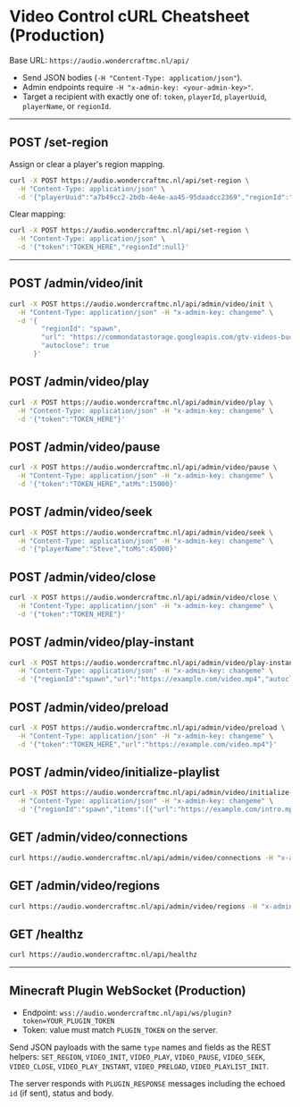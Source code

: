 # Video Control cURL Cheatsheet (Production)

Base URL: `https://audio.wondercraftmc.nl/api/`

- Send JSON bodies (`-H "Content-Type: application/json"`).
- Admin endpoints require `-H "x-admin-key: <your-admin-key>"`.
- Target a recipient with exactly one of: `token`, `playerId`, `playerUuid`, `playerName`, or `regionId`.

---

## POST /set-region
Assign or clear a player's region mapping.

```sh
curl -X POST https://audio.wondercraftmc.nl/api/set-region \
  -H "Content-Type: application/json" \
  -d '{"playerUuid":"a7b49cc2-2bdb-4e4e-aa45-95daadcc2369","regionId":"spawn","regionDisplayName":"Spawn"}'
```

Clear mapping:
```sh
curl -X POST https://audio.wondercraftmc.nl/api/set-region \
  -H "Content-Type: application/json" \
  -d '{"token":"TOKEN_HERE","regionId":null}'
```

---

## POST /admin/video/init
```sh
curl -X POST https://audio.wondercraftmc.nl/api/admin/video/init \
  -H "Content-Type: application/json" -H "x-admin-key: changeme" \
  -d '{
        "regionId": "spawn",
        "url": "https://commondatastorage.googleapis.com/gtv-videos-bucket/sample/BigBuckBunny.mp4",
        "autoclose": true
      }'
```

## POST /admin/video/play
```sh
curl -X POST https://audio.wondercraftmc.nl/api/admin/video/play \
  -H "Content-Type: application/json" -H "x-admin-key: changeme" \
  -d '{"token":"TOKEN_HERE"}'
```

## POST /admin/video/pause
```sh
curl -X POST https://audio.wondercraftmc.nl/api/admin/video/pause \
  -H "Content-Type: application/json" -H "x-admin-key: changeme" \
  -d '{"token":"TOKEN_HERE","atMs":15000}'
```

## POST /admin/video/seek
```sh
curl -X POST https://audio.wondercraftmc.nl/api/admin/video/seek \
  -H "Content-Type: application/json" -H "x-admin-key: changeme" \
  -d '{"playerName":"Steve","toMs":45000}'
```

## POST /admin/video/close
```sh
curl -X POST https://audio.wondercraftmc.nl/api/admin/video/close \
  -H "Content-Type: application/json" -H "x-admin-key: changeme" \
  -d '{"token":"TOKEN_HERE"}'
```

## POST /admin/video/play-instant
```sh
curl -X POST https://audio.wondercraftmc.nl/api/admin/video/play-instant \
  -H "Content-Type: application/json" -H "x-admin-key: changeme" \
  -d '{"regionId":"spawn","url":"https://example.com/video.mp4","autoclose":true}'
```

## POST /admin/video/preload
```sh
curl -X POST https://audio.wondercraftmc.nl/api/admin/video/preload \
  -H "Content-Type: application/json" -H "x-admin-key: changeme" \
  -d '{"token":"TOKEN_HERE","url":"https://example.com/video.mp4"}'
```

## POST /admin/video/initialize-playlist
```sh
curl -X POST https://audio.wondercraftmc.nl/api/admin/video/initialize-playlist \
  -H "Content-Type: application/json" -H "x-admin-key: changeme" \
  -d '{"regionId":"spawn","items":[{"url":"https://example.com/intro.mp4"},{"url":"https://example.com/loop.mp4","volume":0.8}]}'
```

## GET /admin/video/connections
```sh
curl https://audio.wondercraftmc.nl/api/admin/video/connections -H "x-admin-key: changeme"
```

## GET /admin/video/regions
```sh
curl https://audio.wondercraftmc.nl/api/admin/video/regions -H "x-admin-key: changeme"
```

## GET /healthz
```sh
curl https://audio.wondercraftmc.nl/api/healthz
```

---

## Minecraft Plugin WebSocket (Production)

- Endpoint: `wss://audio.wondercraftmc.nl/api/ws/plugin?token=YOUR_PLUGIN_TOKEN`
- Token: value must match `PLUGIN_TOKEN` on the server.

Send JSON payloads with the same `type` names and fields as the REST helpers: `SET_REGION`, `VIDEO_INIT`, `VIDEO_PLAY`, `VIDEO_PAUSE`, `VIDEO_SEEK`, `VIDEO_CLOSE`, `VIDEO_PLAY_INSTANT`, `VIDEO_PRELOAD`, `VIDEO_PLAYLIST_INIT`.

The server responds with `PLUGIN_RESPONSE` messages including the echoed `id` (if sent), status and body.
